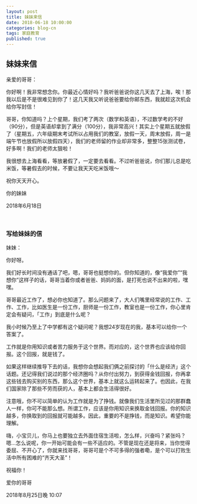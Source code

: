 ```yaml
---
layout: post
title: 妹妹来信
date: 2018-06-18 10:00:00
categories: blog-cn
tags: 家庭教育
published: true
--- 
```


## 妹妹来信

亲爱的哥哥：

你好啊！我非常想念你。你最近心情好吗？我听爸爸说你这几天去了上海，唉！那我以后是不是很难见到你了！这几天我又听说爸爸要给你邮东西，我就趁这次机会给你写封信！

哥哥，你知道吗？上个星期，我们考了两次（数学和英语），不过数学考的不好（90分），但是英语却拿到了满分（100分），我非常高兴！其实上个星期五就放假了（星期五，六年级期末考试所以占用我们的教室，放假一天，周末放假，周一是端午节也放假所以放假四天），我们的老师留的作业却非常多，整整15张测试卷，好多啊！我们的老师太狠啦！

我很想去上海看看，等放暑假了，一定要去看看。不过听爸爸说，你们那儿总是吃米饭，等暑假去的时候，不要让我天天吃米饭哦～

祝你天天开心。

你的妹妹

2018年6月18日


<br/>

### 写给妹妹的信

妹妹：

你好呀。

我们好长时间没有通话了吧，嗯，哥哥也挺想你的。但你知道的，像“我爱你”“我想你”这样子的话，哥哥当着你或者爸爸、妈妈的面，是打死也说不出来的啦，嘿嘿。

哥哥最近工作了，想必你也知道了。那么问题来了，大人们嘴里经常说的工作、工作、工作，比如医生是一份工作，厨师是一份工作，教室也是一份工作，你心里肯定会有疑问，「工作」到底是什么呢？

我小时候乃至上了中学都有这个疑问呢？我想24岁现在的我，基本可以给你一个答案了。

工作就是你用知识或者苦力服务于这个世界。而对应的，这个世界也应该给你回报。这个回报，就是钱了。

如果这样继续推导下去的话，我想你会想起我们俩之前探讨的「什么是经济」这个话题。还记得我们说过的那个经济圈吗？从你付出努力，到获得金钱回报，你再拿这些钱去购买别的东西，那么这个世界，基本上就这么运转起来了。也因此，在我们国家除了那些不劳而获的人，基本上都会生活得很好。

注意哦，你不可以简单的认为工作就是为了挣钱。就像我们生活里所见过的那群蠢人一样，你可不能那么想。所谓工作，应该是你用知识来换取金钱回报。你的知识越多，你换取到的回报就可能越多。因此，重要的不是挣钱，而是知识。希望你能理解。

嗨，小宝贝儿，你马上也要独立去外面住宿生活啦，怎么样，兴奋吗？紧张吗？嗯...怎么说呢，你一开始可能会有一些不适应的。不管是现在还是将来，当你觉得委屈、不开心了，你就来找哥哥，哥哥可是个不可多得的强者嘞，是个可以打败生活中所有困难的“齐天大圣”！

祝福你！

爱你的哥哥

2018年8月25日晚 10:07